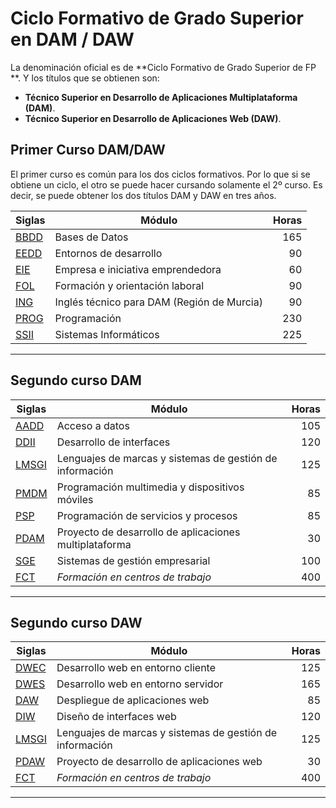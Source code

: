 # Ciclo Formativo de Grado Superior en DAM / DAW
La denominación oficial es de **Ciclo Formativo de Grado Superior de FP **.
Y los títulos que se obtienen son:

- **Técnico Superior en Desarrollo de Aplicaciones Multiplataforma (DAM)**.
- **Técnico Superior en Desarrollo de Aplicaciones Web (DAW)**.

## Primer Curso DAM/DAW

El primer curso es común para los dos ciclos formativos. Por lo que si se obtiene un ciclo, el otro se puede hacer cursando solamente el 2º curso. Es decir, se puede obtener los dos títulos DAM y DAW en tres años.

| Siglas |                    Módulo                        | Horas |
| ---- | -------------------------------------------------- | ---:|
| [BBDD](BBDD) | Bases de Datos                             | 165 |
| [EEDD](EEDD) | Entornos de desarrollo                     |  90 |
| [EIE](EIE)   | Empresa e iniciativa emprendedora          |  60 |
| [FOL](FOL)   | Formación y orientación laboral            |  90 |
| [ING](ING)   | Inglés técnico para DAM (Región de Murcia) |  90 |
| [PROG](PROG) | Programación                               | 230 |
| [SSII](SSII) | Sistemas Informáticos                      | 225 |

---

## Segundo curso DAM

| Siglas |                    Módulo                             | Horas |
| ----- | -------------------------------------------------------- | ---:|
| [AADD](Segundo_DAM/AADD)   | Acceso a datos                                           | 105 |
| [DDII](Segundo_DAM/DDII)   | Desarrollo de interfaces                                 | 120 |
| [LMSGI](Segundo_DAM/LMSGI) | Lenguajes de marcas y sistemas de gestión de información | 125 |
| [PMDM](Segundo_DAM/PMDM)   | Programación multimedia y dispositivos móviles           |  85 |
| [PSP](Segundo_DAM/PSP)     | Programación de servicios y procesos                     |  85 |
| [PDAM](Segundo_DAM/PDAM)   | Proyecto de desarrollo de aplicaciones multiplataforma   |  30 |
| [SGE](Segundo_DAM/SGE) 	 | Sistemas de gestión empresarial                          | 100 |
| [FCT](Segundo_DAM/FCT)     | *Formación en centros de trabajo*                        | 400 |

---

## Segundo curso DAW

| Siglas |                    Módulo                             | Horas |
| ----- | -------------------------------------------------------- | ---:|
| [DWEC](Segundo_DAW/DWEC)   | Desarrollo web en entorno cliente                        | 125 |
| [DWES](Segundo_DAW/DWES)   | Desarrollo web en entorno servidor                       | 165 |
| [DAW](Segundo_DAW/DAW)     | Despliegue de aplicaciones web                           |  85 |
| [DIW](Segundo_DAW/DIW)     | Diseño de interfaces web                                 | 120 |
| [LMSGI](Segundo_DAW/LMSGI) | Lenguajes de marcas y sistemas de gestión de información | 125 |
| [PDAW](Segundo_DAW/PDAM)   | Proyecto de desarrollo de aplicaciones web               |  30 |
| [FCT](Segundo_DAW/FCT)     | *Formación en centros de trabajo*                        | 400 |

---
